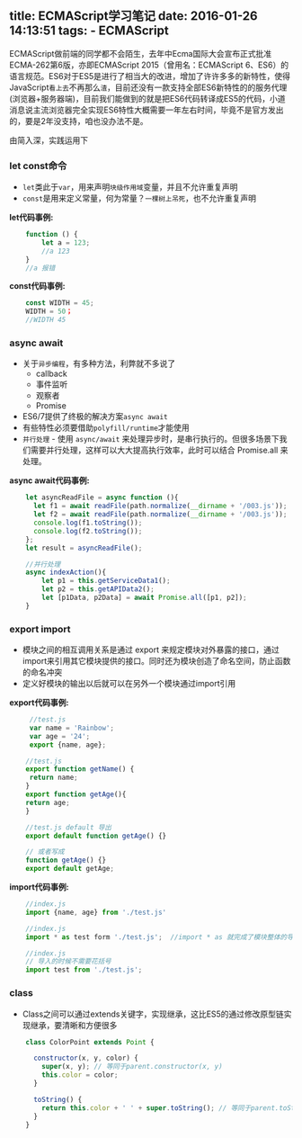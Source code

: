 title: ECMAScript学习笔记
date: 2016-01-26 14:13:51
tags:
    - ECMAScript
---
ECMAScript做前端的同学都不会陌生，去年中Ecma国际大会宣布正式批准ECMA-262第6版，亦即ECMAScript 2015（曾用名：ECMAScript 6、ES6）的语言规范。ES6对于ES5是进行了相当大的改进，增加了许许多多的新特性，使得JavaScript`看上去`不再那么`渣`，目前还没有一款支持全部ES6新特性的的服务代理(浏览器+服务器端)，目前我们能做到的就是把ES6代码转译成ES5的代码，小道消息说主流浏览器完全实现ES6特性大概需要一年左右时间，毕竟不是官方发出的，要是2年没支持，咱也没办法不是。

<!-- more -->

由简入深，实践运用下

### let const命令
- `let`类此于`var`，用来声明`块级作用域`变量，并且不允许重复声明
- `const`是用来定义常量，何为常量？`一棵树上吊死`，也不允许重复声明

**let代码事例:**
```javascript
    function () {
        let a = 123;
        //a 123
    }
    //a 报错
```

**const代码事例:**
```javascript
    const WIDTH = 45;
    WIDTH = 50；
    //WIDTH 45
```

### async await
- 关于`异步编程`，有多种方法，利弊就不多说了
    - callback
    - 事件监听
    - 观察者
    - Promise
- ES6/7提供了终极的解决方案`async await`
- 有些特性必须要借助`polyfill/runtime`才能使用
- `并行处理` - 使用 `async/await` 来处理异步时，是串行执行的。但很多场景下我们需要并行处理，这样可以大大提高执行效率，此时可以结合 Promise.all 来处理。

**async await代码事例:**
```javascript
    let asyncReadFile = async function (){
      let f1 = await readFile(path.normalize(__dirname + '/003.js'));
      let f2 = await readFile(path.normalize(__dirname + '/003.js'));
      console.log(f1.toString());
      console.log(f2.toString());
    };
    let result = asyncReadFile();

    //并行处理
    async indexAction(){
        let p1 = this.getServiceData1();
        let p2 = this.getAPIData2();
        let [p1Data, p2Data] = await Promise.all([p1, p2]);
    }
```

### export import
- 模块之间的相互调用关系是通过 export 来规定模块对外暴露的接口，通过import来引用其它模块提供的接口。同时还为模块创造了命名空间，防止函数的命名冲突
- 定义好模块的输出以后就可以在另外一个模块通过import引用

**export代码事例:**
```javascript
     //test.js
     var name = 'Rainbow';
     var age = '24';
     export {name, age};

    //test.js
    export function getName() {
     return name;
    }
    export function getAge(){
    return age;
    }

    //test.js default 导出
    export default function getAge() {}

    // 或者写成
    function getAge() {}
    export default getAge;
```

**import代码事例:**
```javascript
    //index.js
    import {name, age} from './test.js'

    //index.js
    import * as test form './test.js';  //import * as 就完成了模块整体的导入

    //index.js
    // 导入的时候不需要花括号
    import test from './test.js';
```

### class
- Class之间可以通过extends关键字，实现继承，这比ES5的通过修改原型链实现继承，要清晰和方便很多

```javascript
    class ColorPoint extends Point {

      constructor(x, y, color) {
        super(x, y); // 等同于parent.constructor(x, y)
        this.color = color;
      }

      toString() {
        return this.color + ' ' + super.toString(); // 等同于parent.toString()
      }
    }
```